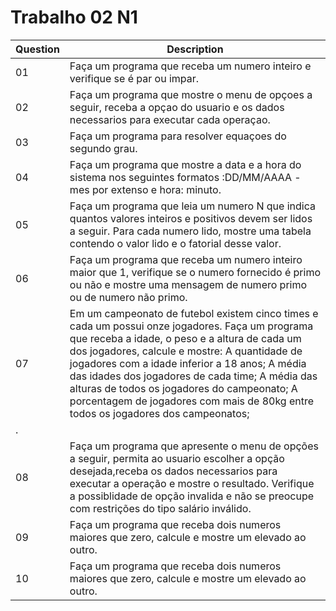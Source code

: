 # Trabalho 02 N1
| Question | Description |
|---|---|
|01| Faça um programa que receba um numero inteiro e verifique se é par ou impar. |
|02| Faça um programa que mostre o menu de opçoes a seguir, receba a opçao do usuario e os dados necessarios para executar cada operaçao. | 
|03| Faça um programa para resolver equaçoes do segundo grau. |
|04| Faça um programa que mostre a data e a hora do sistema nos seguintes formatos :DD/MM/AAAA - mes por extenso e hora: minuto.|
|05| Faça um programa que leia um numero N que indica quantos valores inteiros e positivos devem ser lidos a seguir. Para cada numero lido, mostre uma tabela contendo o valor lido e o fatorial desse valor. |
|06| Faça um programa que receba um numero inteiro maior que 1, verifique se o numero fornecido é primo ou não e mostre uma mensagem de numero primo ou de numero não primo. |
|07| Em um campeonato de futebol existem cinco times e cada um possui onze jogadores. Faça um programa que receba a idade, o peso e a altura de cada um dos jogadores, calcule e mostre: A quantidade de jogadores com a idade inferior a 18 anos; A média das idades dos jogadores de cada time; A média das alturas de todos  os jogadores do campeonato; A porcentagem de jogadores com mais de 80kg entre todos os jogadores dos campeonatos;
. |
|08| Faça um programa que apresente o menu de opções a seguir, permita ao usuario escolher a opção desejada,receba os dados necessarios para executar a operação e mostre o resultado. Verifique a possiblidade de opção invalida e não se preocupe com restrições do tipo salário inválido. |
|09| Faça um programa que receba dois numeros maiores que zero, calcule e mostre um elevado ao outro. |
|10| Faça um programa que receba dois numeros maiores que zero, calcule e mostre um elevado ao outro. |
